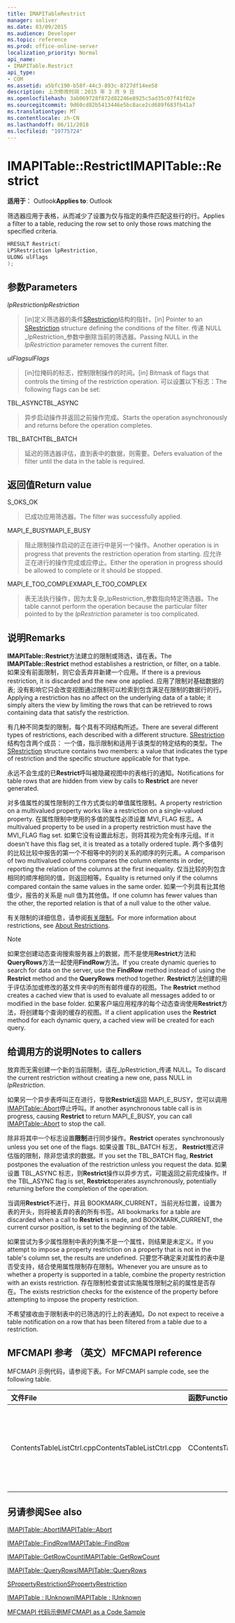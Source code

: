 ```yaml
---
title: IMAPITableRestrict
manager: soliver
ms.date: 03/09/2015
ms.audience: Developer
ms.topic: reference
ms.prod: office-online-server
localization_priority: Normal
api_name:
- IMAPITable.Restrict
api_type:
- COM
ms.assetid: a5bfc190-b58f-44c3-893c-8727df14ee58
description: 上次修改时间：2015 年 3 月 9 日
ms.openlocfilehash: 3ab069728f872d82246e8925c5ad35c07f41f02e
ms.sourcegitcommit: 9d60cd82b5413446e5bc8ace2cd689f683fb41a7
ms.translationtype: MT
ms.contentlocale: zh-CN
ms.lasthandoff: 06/11/2018
ms.locfileid: "19775724"
---
```

# <a name="imapitablerestrict"></a><span data-ttu-id="1a139-103">IMAPITable::Restrict</span><span class="sxs-lookup"><span data-stu-id="1a139-103">IMAPITable::Restrict</span></span>

  
  
<span data-ttu-id="1a139-104">**适用于**： Outlook</span><span class="sxs-lookup"><span data-stu-id="1a139-104">**Applies to**: Outlook</span></span> 
  
<span data-ttu-id="1a139-105">筛选器应用于表格，从而减少了设置为仅与指定的条件匹配这些行的行。</span><span class="sxs-lookup"><span data-stu-id="1a139-105">Applies a filter to a table, reducing the row set to only those rows matching the specified criteria.</span></span>
  
```cpp
HRESULT Restrict(
LPSRestriction lpRestriction,
ULONG ulFlags
);
```

## <a name="parameters"></a><span data-ttu-id="1a139-106">参数</span><span class="sxs-lookup"><span data-stu-id="1a139-106">Parameters</span></span>

 <span data-ttu-id="1a139-107">_lpRestriction_</span><span class="sxs-lookup"><span data-stu-id="1a139-107">_lpRestriction_</span></span>
  
> <span data-ttu-id="1a139-108">[in]定义筛选器的条件[SRestriction](srestriction.md)结构的指针。</span><span class="sxs-lookup"><span data-stu-id="1a139-108">[in] Pointer to an [SRestriction](srestriction.md) structure defining the conditions of the filter.</span></span> <span data-ttu-id="1a139-109">传递 NULL _lpRestriction_参数中删除当前的筛选器。</span><span class="sxs-lookup"><span data-stu-id="1a139-109">Passing NULL in the  _lpRestriction_ parameter removes the current filter.</span></span> 
    
 <span data-ttu-id="1a139-110">_ulFlags_</span><span class="sxs-lookup"><span data-stu-id="1a139-110">_ulFlags_</span></span>
  
> <span data-ttu-id="1a139-111">[in]位掩码的标志，控制限制操作的时间。</span><span class="sxs-lookup"><span data-stu-id="1a139-111">[in] Bitmask of flags that controls the timing of the restriction operation.</span></span> <span data-ttu-id="1a139-112">可以设置以下标志：</span><span class="sxs-lookup"><span data-stu-id="1a139-112">The following flags can be set:</span></span>
    
<span data-ttu-id="1a139-113">TBL_ASYNC</span><span class="sxs-lookup"><span data-stu-id="1a139-113">TBL_ASYNC</span></span> 
  
> <span data-ttu-id="1a139-114">异步启动操作并返回之前操作完成。</span><span class="sxs-lookup"><span data-stu-id="1a139-114">Starts the operation asynchronously and returns before the operation completes.</span></span>
    
<span data-ttu-id="1a139-115">TBL_BATCH</span><span class="sxs-lookup"><span data-stu-id="1a139-115">TBL_BATCH</span></span> 
  
> <span data-ttu-id="1a139-116">延迟的筛选器评估，直到表中的数据，则需要。</span><span class="sxs-lookup"><span data-stu-id="1a139-116">Defers evaluation of the filter until the data in the table is required.</span></span>
    
## <a name="return-value"></a><span data-ttu-id="1a139-117">返回值</span><span class="sxs-lookup"><span data-stu-id="1a139-117">Return value</span></span>

<span data-ttu-id="1a139-118">S_OK</span><span class="sxs-lookup"><span data-stu-id="1a139-118">S_OK</span></span> 
  
> <span data-ttu-id="1a139-119">已成功应用筛选器。</span><span class="sxs-lookup"><span data-stu-id="1a139-119">The filter was successfully applied.</span></span>
    
<span data-ttu-id="1a139-120">MAPI_E_BUSY</span><span class="sxs-lookup"><span data-stu-id="1a139-120">MAPI_E_BUSY</span></span> 
  
> <span data-ttu-id="1a139-121">阻止限制操作启动的正在进行中是另一个操作。</span><span class="sxs-lookup"><span data-stu-id="1a139-121">Another operation is in progress that prevents the restriction operation from starting.</span></span> <span data-ttu-id="1a139-122">应允许正在进行的操作完成或应停止。</span><span class="sxs-lookup"><span data-stu-id="1a139-122">Either the operation in progress should be allowed to complete or it should be stopped.</span></span>
    
<span data-ttu-id="1a139-123">MAPI_E_TOO_COMPLEX</span><span class="sxs-lookup"><span data-stu-id="1a139-123">MAPI_E_TOO_COMPLEX</span></span> 
  
> <span data-ttu-id="1a139-124">表无法执行操作，因为太复杂_lpRestriction_参数指向特定筛选器。</span><span class="sxs-lookup"><span data-stu-id="1a139-124">The table cannot perform the operation because the particular filter pointed to by the  _lpRestriction_ parameter is too complicated.</span></span> 
    
## <a name="remarks"></a><span data-ttu-id="1a139-125">说明</span><span class="sxs-lookup"><span data-stu-id="1a139-125">Remarks</span></span>

<span data-ttu-id="1a139-126">**IMAPITable::Restrict**方法建立的限制或筛选，请在表。</span><span class="sxs-lookup"><span data-stu-id="1a139-126">The **IMAPITable::Restrict** method establishes a restriction, or filter, on a table.</span></span> <span data-ttu-id="1a139-127">如果没有前面限制，则它会丢弃并新建一个应用。</span><span class="sxs-lookup"><span data-stu-id="1a139-127">If there is a previous restriction, it is discarded and the new one applied.</span></span> <span data-ttu-id="1a139-128">应用了限制对基础数据的表; 没有影响它只会改变视图通过限制可以检索到包含满足在限制的数据行的行。</span><span class="sxs-lookup"><span data-stu-id="1a139-128">Applying a restriction has no affect on the underlying data of a table; it simply alters the view by limiting the rows that can be retrieved to rows containing data that satisfy the restriction.</span></span> 
  
<span data-ttu-id="1a139-129">有几种不同类型的限制，每个具有不同结构所述。</span><span class="sxs-lookup"><span data-stu-id="1a139-129">There are several different types of restrictions, each described with a different structure.</span></span> <span data-ttu-id="1a139-130">[SRestriction](srestriction.md)结构包含两个成员： 一个值，指示限制和适用于该类型的特定结构的类型。</span><span class="sxs-lookup"><span data-stu-id="1a139-130">The [SRestriction](srestriction.md) structure contains two members: a value that indicates the type of restriction and the specific structure applicable for that type.</span></span> 
  
<span data-ttu-id="1a139-131">永远不会生成的已**Restrict**呼叫被隐藏视图中的表格行的通知。</span><span class="sxs-lookup"><span data-stu-id="1a139-131">Notifications for table rows that are hidden from view by calls to **Restrict** are never generated.</span></span> 
  
<span data-ttu-id="1a139-132">对多值属性的属性限制的工作方式类似的单值属性限制。</span><span class="sxs-lookup"><span data-stu-id="1a139-132">A property restriction on a multivalued property works like a restriction on a single-valued property.</span></span> <span data-ttu-id="1a139-133">在属性限制中使用的多值的属性必须设置 MVI_FLAG 标志。</span><span class="sxs-lookup"><span data-stu-id="1a139-133">A multivalued property to be used in a property restriction must have the MVI_FLAG flag set.</span></span> <span data-ttu-id="1a139-134">如果它没有设置此标志，则将其视为完全有序元组。</span><span class="sxs-lookup"><span data-stu-id="1a139-134">If it doesn't have this flag set, it is treated as a totally ordered tuple.</span></span> <span data-ttu-id="1a139-135">两个多值列的比较比较中报告的第一个不相等中的列的关系的顺序的列元素。</span><span class="sxs-lookup"><span data-stu-id="1a139-135">A comparison of two multivalued columns compares the column elements in order, reporting the relation of the columns at the first inequality.</span></span> <span data-ttu-id="1a139-136">仅当比较的列包含相同的顺序相同的值，则返回相等。</span><span class="sxs-lookup"><span data-stu-id="1a139-136">Equality is returned only if the columns compared contain the same values in the same order.</span></span> <span data-ttu-id="1a139-137">如果一个列具有比其他值少，报告的关系是 null 值为其他值。</span><span class="sxs-lookup"><span data-stu-id="1a139-137">If one column has fewer values than the other, the reported relation is that of a null value to the other value.</span></span>
  
<span data-ttu-id="1a139-138">有关限制的详细信息，请参阅[有关限制](about-restrictions.md)。</span><span class="sxs-lookup"><span data-stu-id="1a139-138">For more information about restrictions, see [About Restrictions](about-restrictions.md).</span></span>
  
> [!NOTE]
> <span data-ttu-id="1a139-139">如果您创建动态查询搜索服务器上的数据，而不是使用**Restrict**方法和**QueryRows**方法一起使用**FindRow**方法。</span><span class="sxs-lookup"><span data-stu-id="1a139-139">If you create dynamic queries to search for data on the server, use the **FindRow** method instead of using the **Restrict** method and the **QueryRows** method together.</span></span> <span data-ttu-id="1a139-140">**Restrict**方法创建的用于评估添加或修改的基文件夹中的所有邮件缓存的视图。</span><span class="sxs-lookup"><span data-stu-id="1a139-140">The **Restrict** method creates a cached view that is used to evaluate all messages added to or modified in the base folder.</span></span> <span data-ttu-id="1a139-141">如果客户端应用程序的每个动态查询使用**Restrict**方法，将创建每个查询的缓存的视图。</span><span class="sxs-lookup"><span data-stu-id="1a139-141">If a client application uses the **Restrict** method for each dynamic query, a cached view will be created for each query.</span></span> 
  
## <a name="notes-to-callers"></a><span data-ttu-id="1a139-142">给调用方的说明</span><span class="sxs-lookup"><span data-stu-id="1a139-142">Notes to callers</span></span>

<span data-ttu-id="1a139-143">放弃而无需创建一个新的当前限制，请在_lpRestriction_传递 NULL。</span><span class="sxs-lookup"><span data-stu-id="1a139-143">To discard the current restriction without creating a new one, pass NULL in  _lpRestriction_.</span></span>
  
<span data-ttu-id="1a139-144">如果另一个异步表呼叫正在进行，导致**Restrict**返回 MAPI_E_BUSY，您可以调用[IMAPITable::Abort](imapitable-abort.md)停止呼叫。</span><span class="sxs-lookup"><span data-stu-id="1a139-144">If another asynchronous table call is in progress, causing **Restrict** to return MAPI_E_BUSY, you can call [IMAPITable::Abort](imapitable-abort.md) to stop the call.</span></span> 
  
 <span data-ttu-id="1a139-145">除非将其中一个标志设置**限制**进行同步操作。</span><span class="sxs-lookup"><span data-stu-id="1a139-145">**Restrict** operates synchronously unless you set one of the flags.</span></span> <span data-ttu-id="1a139-146">如果设置 TBL_BATCH 标志， **Restrict**推迟评估版的限制，除非您请求的数据。</span><span class="sxs-lookup"><span data-stu-id="1a139-146">If you set the TBL_BATCH flag, **Restrict** postpones the evaluation of the restriction unless you request the data.</span></span> <span data-ttu-id="1a139-147">如果设置 TBL_ASYNC 标志，则**Restrict**操作以异步方式，可能返回之前完成操作。</span><span class="sxs-lookup"><span data-stu-id="1a139-147">If the TBL_ASYNC flag is set, **Restrict**operates asynchronously, potentially returning before the completion of the operation.</span></span>
  
<span data-ttu-id="1a139-148">当调用**Restrict**不进行，并且 BOOKMARK_CURRENT，当前光标位置，设置为表的开头，则将被丢弃的表的所有书签。</span><span class="sxs-lookup"><span data-stu-id="1a139-148">All bookmarks for a table are discarded when a call to **Restrict** is made, and BOOKMARK_CURRENT, the current cursor position, is set to the beginning of the table.</span></span> 
  
<span data-ttu-id="1a139-149">如果尝试为多少属性限制中表的列集不是一个属性，则结果是未定义。</span><span class="sxs-lookup"><span data-stu-id="1a139-149">If you attempt to impose a property restriction on a property that is not in the table's column set, the results are undefined.</span></span> <span data-ttu-id="1a139-150">只要您不确定来对属性的表中是否受支持，结合使用属性限制存在限制。</span><span class="sxs-lookup"><span data-stu-id="1a139-150">Whenever you are unsure as to whether a property is supported in a table, combine the property restriction with an exists restriction.</span></span> <span data-ttu-id="1a139-151">存在限制检查尝试实施属性限制之前的属性是否存在。</span><span class="sxs-lookup"><span data-stu-id="1a139-151">The exists restriction checks for the existence of the property before attempting to impose the property restriction.</span></span> 
  
<span data-ttu-id="1a139-152">不希望接收由于限制表中的已筛选的行上的表通知。</span><span class="sxs-lookup"><span data-stu-id="1a139-152">Do not expect to receive a table notification on a row that has been filtered from a table due to a restriction.</span></span>
  
## <a name="mfcmapi-reference"></a><span data-ttu-id="1a139-153">MFCMAPI 参考 （英文）</span><span class="sxs-lookup"><span data-stu-id="1a139-153">MFCMAPI reference</span></span>

<span data-ttu-id="1a139-154">MFCMAPI 示例代码，请参阅下表。</span><span class="sxs-lookup"><span data-stu-id="1a139-154">For MFCMAPI sample code, see the following table.</span></span>
  
|<span data-ttu-id="1a139-155">**文件**</span><span class="sxs-lookup"><span data-stu-id="1a139-155">**File**</span></span>|<span data-ttu-id="1a139-156">**函数**</span><span class="sxs-lookup"><span data-stu-id="1a139-156">**Function**</span></span>|<span data-ttu-id="1a139-157">**Comment**</span><span class="sxs-lookup"><span data-stu-id="1a139-157">**Comment**</span></span>|
|:-----|:-----|:-----|
|<span data-ttu-id="1a139-158">ContentsTableListCtrl.cpp</span><span class="sxs-lookup"><span data-stu-id="1a139-158">ContentsTableListCtrl.cpp</span></span>  <br/> |<span data-ttu-id="1a139-159">CContentsTableListCtrl::ApplyRestriction</span><span class="sxs-lookup"><span data-stu-id="1a139-159">CContentsTableListCtrl::ApplyRestriction</span></span>  <br/> |<span data-ttu-id="1a139-160">MFCMAPI 使用**IMAPITable::Restrict**方法在表上设置限制。</span><span class="sxs-lookup"><span data-stu-id="1a139-160">MFCMAPI uses the **IMAPITable::Restrict** method to set a restriction on a table.</span></span>  <br/> |
   
## <a name="see-also"></a><span data-ttu-id="1a139-161">另请参阅</span><span class="sxs-lookup"><span data-stu-id="1a139-161">See also</span></span>



[<span data-ttu-id="1a139-162">IMAPITable::Abort</span><span class="sxs-lookup"><span data-stu-id="1a139-162">IMAPITable::Abort</span></span>](imapitable-abort.md)
  
[<span data-ttu-id="1a139-163">IMAPITable::FindRow</span><span class="sxs-lookup"><span data-stu-id="1a139-163">IMAPITable::FindRow</span></span>](imapitable-findrow.md)
  
[<span data-ttu-id="1a139-164">IMAPITable::GetRowCount</span><span class="sxs-lookup"><span data-stu-id="1a139-164">IMAPITable::GetRowCount</span></span>](imapitable-getrowcount.md)
  
[<span data-ttu-id="1a139-165">IMAPITable::QueryRows</span><span class="sxs-lookup"><span data-stu-id="1a139-165">IMAPITable::QueryRows</span></span>](imapitable-queryrows.md)
  
[<span data-ttu-id="1a139-166">SPropertyRestriction</span><span class="sxs-lookup"><span data-stu-id="1a139-166">SPropertyRestriction</span></span>](spropertyrestriction.md)
  
[<span data-ttu-id="1a139-167">IMAPITable : IUnknown</span><span class="sxs-lookup"><span data-stu-id="1a139-167">IMAPITable : IUnknown</span></span>](imapitableiunknown.md)


[<span data-ttu-id="1a139-168">MFCMAPI 代码示例</span><span class="sxs-lookup"><span data-stu-id="1a139-168">MFCMAPI as a Code Sample</span></span>](mfcmapi-as-a-code-sample.md)

